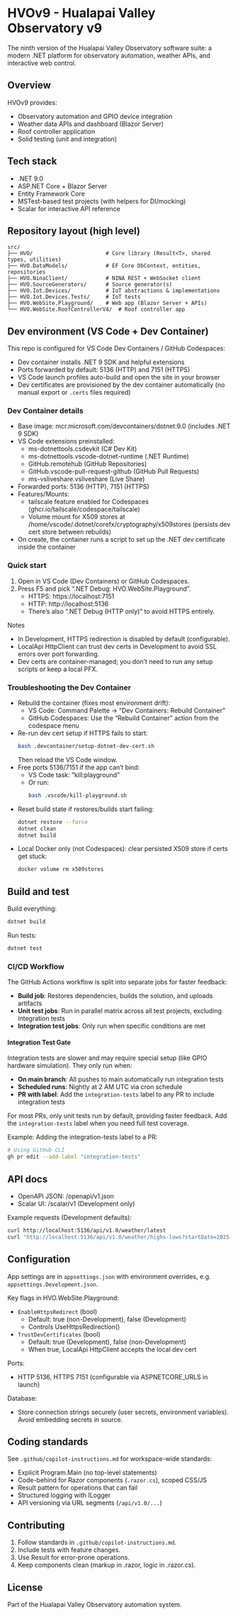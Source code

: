 # HVOv9 - Hualapai Valley Observatory v9

The ninth version of the Hualapai Valley Observatory software suite: a modern .NET platform for observatory automation, weather APIs, and interactive web control.

## Overview

HVOv9 provides:
- Observatory automation and GPIO device integration
- Weather data APIs and dashboard (Blazor Server)
- Roof controller application
- Solid testing (unit and integration)

## Tech stack

- .NET 9.0
- ASP.NET Core + Blazor Server
- Entity Framework Core
- MSTest-based test projects (with helpers for DI/mocking)
- Scalar for interactive API reference

## Repository layout (high level)

```
src/
├── HVO/                       # Core library (Result<T>, shared types, utilities)
├── HVO.DataModels/            # EF Core DbContext, entities, repositories
├── HVO.NinaClient/            # NINA REST + WebSocket client
├── HVO.SourceGenerators/      # Source generator(s)
├── HVO.Iot.Devices/           # IoT abstractions & implementations
├── HVO.Iot.Devices.Tests/     # IoT tests
├── HVO.WebSite.Playground/    # Web app (Blazor Server + APIs)
└── HVO.WebSite.RoofControllerV4/  # Roof controller app
```

## Dev environment (VS Code + Dev Container)

This repo is configured for VS Code Dev Containers / GitHub Codespaces:
- Dev container installs .NET 9 SDK and helpful extensions
- Ports forwarded by default: 5136 (HTTP) and 7151 (HTTPS)
- VS Code launch profiles auto-build and open the site in your browser
- Dev certificates are provisioned by the dev container automatically (no manual export or `.certs` files required)

### Dev Container details
- Base image: mcr.microsoft.com/devcontainers/dotnet:9.0 (includes .NET 9 SDK)
- VS Code extensions preinstalled:
   - ms-dotnettools.csdevkit (C# Dev Kit)
   - ms-dotnettools.vscode-dotnet-runtime (.NET Runtime)
   - GitHub.remotehub (GitHub Repositories)
   - GitHub.vscode-pull-request-github (GitHub Pull Requests)
   - ms-vsliveshare.vsliveshare (Live Share)
- Forwarded ports: 5136 (HTTP), 7151 (HTTPS)
- Features/Mounts:
   - tailscale feature enabled for Codespaces (ghcr.io/tailscale/codespace/tailscale)
   - Volume mount for X509 stores at /home/vscode/.dotnet/corefx/cryptography/x509stores (persists dev cert store between rebuilds)
- On create, the container runs a script to set up the .NET dev certificate inside the container

### Quick start

1) Open in VS Code (Dev Containers) or GitHub Codespaces.
2) Press F5 and pick “.NET Debug: HVO.WebSite.Playground”.
    - HTTPS: https://localhost:7151
    - HTTP:  http://localhost:5136
    - There’s also “.NET Debug (HTTP only)” to avoid HTTPS entirely.

Notes
- In Development, HTTPS redirection is disabled by default (configurable).
- LocalApi HttpClient can trust dev certs in Development to avoid SSL errors over port forwarding.
- Dev certs are container-managed; you don’t need to run any setup scripts or keep a local PFX.

### Troubleshooting the Dev Container
- Rebuild the container (fixes most environment drift):
   - VS Code: Command Palette → “Dev Containers: Rebuild Container”
   - GitHub Codespaces: Use the “Rebuild Container” action from the codespace menu
- Re-run dev cert setup if HTTPS fails to start:
   ```bash
   bash .devcontainer/setup-dotnet-dev-cert.sh
   ```
   Then reload the VS Code window.
- Free ports 5136/7151 if the app can’t bind:
   - VS Code task: “kill:playground”
   - Or run:
      ```bash
      bash .vscode/kill-playground.sh
      ```
- Reset build state if restores/builds start failing:
   ```bash
   dotnet restore --force
   dotnet clean
   dotnet build
   ```
- Local Docker only (not Codespaces): clear persisted X509 store if certs get stuck:
   ```bash
   docker volume rm x509stores
   ```

## Build and test

Build everything:
```bash
dotnet build
```

Run tests:
```bash
dotnet test
```

### CI/CD Workflow

The GitHub Actions workflow is split into separate jobs for faster feedback:

- **Build job**: Restores dependencies, builds the solution, and uploads artifacts
- **Unit test jobs**: Run in parallel matrix across all test projects, excluding integration tests
- **Integration test jobs**: Only run when specific conditions are met

#### Integration Test Gate

Integration tests are slower and may require special setup (like GPIO hardware simulation). They only run when:

- **On main branch**: All pushes to main automatically run integration tests
- **Scheduled runs**: Nightly at 2 AM UTC via cron schedule
- **PR with label**: Add the `integration-tests` label to any PR to include integration tests

For most PRs, only unit tests run by default, providing faster feedback. Add the `integration-tests` label when you need full test coverage.

Example: Adding the integration-tests label to a PR:
```bash
# Using GitHub CLI
gh pr edit --add-label "integration-tests"
```

## API docs

- OpenAPI JSON:  /openapi/v1.json
- Scalar UI:     /scalar/v1 (Development only)

Example requests (Development defaults):
```bash
curl http://localhost:5136/api/v1.0/weather/latest
curl "http://localhost:5136/api/v1.0/weather/highs-lows?startDate=2025-07-01&endDate=2025-07-13"
```

## Configuration

App settings are in `appsettings.json` with environment overrides, e.g. `appsettings.Development.json`.

Key flags in HVO.WebSite.Playground:
- `EnableHttpsRedirect` (bool)
   - Default: true (non-Development), false (Development)
   - Controls UseHttpsRedirection()
- `TrustDevCertificates` (bool)
   - Default: true (Development), false (non-Development)
   - When true, LocalApi HttpClient accepts the local dev cert

Ports:
- HTTP 5136, HTTPS 7151 (configurable via ASPNETCORE_URLS in launch)

Database:
- Store connection strings securely (user secrets, environment variables). Avoid embedding secrets in source.

## Coding standards

See `.github/copilot-instructions.md` for workspace-wide standards:
- Explicit Program.Main (no top-level statements)
- Code-behind for Razor components (`.razor.cs`), scoped CSS/JS
- Result<T> pattern for operations that can fail
- Structured logging with ILogger<T>
- API versioning via URL segments (`/api/v1.0/...`)

## Contributing

1. Follow standards in `.github/copilot-instructions.md`.
2. Include tests with feature changes.
3. Use Result<T> for error-prone operations.
4. Keep components clean (markup in .razor, logic in .razor.cs).

## License

Part of the Hualapai Valley Observatory automation system.

